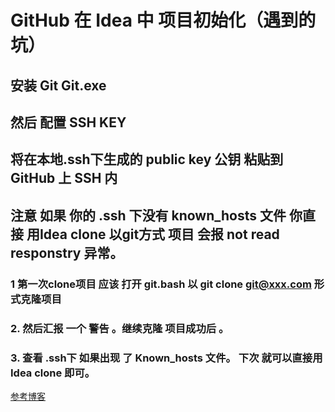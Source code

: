 #  GitHub 在 Idea 中 项目初始化（遇到的坑）

  ##  安装 Git  Git.exe 

  ##  然后 配置 SSH KEY 
  
  ## 将在本地.ssh下生成的 public key 公钥 粘贴到 GitHub 上 SSH 内
  
  ## 注意 如果 你的 .ssh 下没有 known_hosts 文件 你直接 用Idea clone  以git方式 项目 会报 not read responstry 异常。
  
   ### 1 第一次clone项目 应该  打开 git.bash 以 git clone git@xxx.com 形式克隆项目  
   ### 2. 然后汇报 一个 警告 。继续克隆 项目成功后 。
   ### 3. 查看 .ssh下 如果出现 了 Known_hosts 文件。 下次 就可以直接用 Idea clone 即可。   
   <a href='https://www.liaoxuefeng.com/wiki/0013739516305929606dd18361248578c67b8067c8c017b000/0013752340242354807e192f02a44359908df8a5643103a000'>参考博客</a>